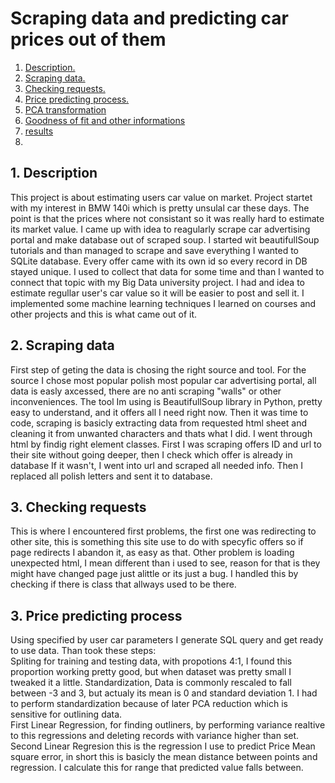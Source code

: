 # Scraping data and predicting car prices out of them  
1. [ Description. ](#desc)
2. [ Scraping data. ](#coll)
3. [ Checking requests. ](#prob)
4. [ Price predicting process. ](#usage)
5. [ PCA transformation](#usage)
6. [ Goodness of fit and other informations](#rsqu)
7. [ results](#res)
8. 

<a name="desc"></a>  
## 1. Description  

This project is about estimating users car value on market. Project startet with my interest in BMW 140i which is pretty unsulal car these days.
The point is that the prices where not consistant so it was really hard to estimate its market value. I came up with idea to reagularly scrape car advertising portal and make database out of scraped soup.
I started wit beautifullSoup tutorials and than managed to scrape and save everything I wanted to SQLite database. Every offer came with its own id so every record in DB stayed unique.
I used to collect that data for some time and than I wanted to connect that topic with my Big Data university project. I had and idea to estimate regullar user's car value so it will be easier to post and sell it.
I implemented some machine learning techniques I learned on courses and other projects and this is what came out of it.  

<a name="coll"></a>  
## 2. Scraping data  

First step of geting the data is chosing the right source and tool. For the source I chose most popular polish most popular car advertising portal,
all data is easly axcessed, there are no anti scraping "walls" or other inconveniences. The tool Im using is BeautifullSoup library in Python,
pretty easy to understand, and it offers all I need right now. Then it was time to code, scraping is basicly extracting data from requested html sheet and cleaning it from unwanted characters and thats what I did.
I went through html by findig right element classes. First I was scraping offers ID and url to their site without going deeper, then I check which offer is already in database If it wasn't, I went into url and scraped all needed info.
Then I replaced all polish letters and sent it to database.  

<a name="prob"></a>  
## 3. Checking requests   
This is where I encountered first problems, the first one was redirecting to other site, this is something this site use to do with specyfic offers so if page redirects I abandon it, as easy as that.
Other problem is loading unexpected html, I mean different than i used to see, reason for that is they might have changed page just alittle or its just a bug. I handled this by checking if there is class that allways used to be there.  

<a name="prob"></a>  
## 3. Price predicting process   
Using specified by user car parameters I generate SQL query and get ready to use data. Than took these steps:    
Spliting for training and testing data, with propotions 4:1, I found this proportion working pretty good, but when dataset was pretty small I tweaked it a little.
Standardization, Data is commonly rescaled to fall between -3 and 3, but actualy its mean is 0 and standard deviation 1. I had to perform standardization because of later PCA reduction which is sensitive for outlining data.   
First Linear Regression, for finding outliners, by performing variance realtive to this regressions and deleting records with variance higher than set.  
Second Linear Regresion this is the regression I use to predict Price
Mean square error, in short this is basicly the mean distance between points and regression. I calculate this for range that predicted value falls between.
